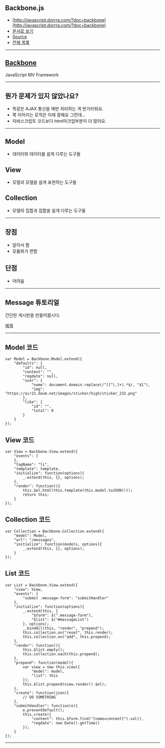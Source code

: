 ## Backbone.js

* [http://javascript.dorrra.com/?doc=backbone](http://javascript.dorrra.com/?doc=backbone)
* [문서로 보기](https://github.com/niceaji/javascript-study/blob/gh-pages/doc/backbone.md)
* [Source](https://github.com/niceaji/javascript-study)
* [전체 목록](http://javascript.dorrra.com)

***

## [Backbone](http://documentcloud.github.com/backbone/)

JavaScript MV Framework

***

## 뭔가 문제가 있지 않았나요?

* 똑같은 AJAX 통신을 매번 처리하는 게 번거러워요.
* 쭉 이어지는 로직은 이제 잘해요 그런데...
* 자바스크립트 코드보다 html마크업부분이 더 많아요.

***

## Model

* 데이터와 데이터를 쉽게 다루는 도구들

## View

* 모델과 모델을 쉽게 표현하는 도구들

## Collection

* 모델의 집합과 집합을 쉽게 다루는 도구들

***

## 장점

* 알아서 함
* 모듈화가 편함

## 단점

* 어려움

***

## Message 튜토리얼

간단한 게시판을 만들어봅시다.

[예제](http://jsfiddle.net/yakulten/sqemS/1/)

***

## Model 코드
	var Model = Backbone.Model.extend({
		"defaults": {
			"id": null,
			"content": "",
			"regdate": null,
			"user": {
				"name": document.domain.replace(/^([^\.]+).*$/, "$1"),
				"img": "https://air21.daum.net/images/sticker/high/sticker_232.png"
			},
			"like": {
				"id": "",
				"total": 0
			}
		}
	});

## View 코드
	var View = Backbone.View.extend({
		"events": {
		},
		"tagName": "li",
		"template": template,
		"initialize": function(options){
			_.extend(this, {}, options);
		},
		"render": function(){
			this.$el.html(this.template(this.model.toJSON()));
			return this;
		}
	});

## Collection 코드
	var Collection = Backbone.Collection.extend({
		"model": Model,
		"url": "/messages",
		"initialize": function(models, options){
			_.extend(this, {}, options);
		}
	});

## List 코드
	var List = Backbone.View.extend({
		"view": View,
		"events": {
			"submit .message-form": "submitHandler"
		},
		"initialize": function(options){
			_.extend(this, {
				"$form": $(".message-form"),
				"$list": $("#messageList")
			}, options);
			_.bindAll(this, "render", "prepend");
			this.collection.on("reset", this.render);
			this.collection.on("add", this.prepend);
		},
		"render": function(){
			this.$list.empty();
			this.collection.each(this.prepend);
		},
		"prepend": function(model){
			var view = new this.view({
				"model": model,
				"list": this
			});
			this.$list.prepend(view.render().$el);
		},
		"create": function(json){
			// DO SOMETHING
		},
		"submitHandler": function(e){
			e.preventDefault();
			this.create({
				"content": this.$form.find("[name=content]").val(),
				"regdate": new Date().getTime()
			});
		}
	});

***








